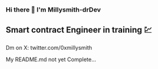### Hi there 👋 I'm Millysmith-drDev 

## Smart contract Engineer in training 💹

Dm on X: twitter.com/0xmillysmith

My README.md not yet Complete...

<!--
**Millysmith/Millysmith** is a ✨ _special_ ✨ repository because its `README.md` (this file) appears on your GitHub profile.

Here are some ideas to get you started:

- 🔭 I’m currently working on ...
- 🌱 I’m currently learning ...
- 👯 I’m looking to collaborate on ...
- 🤔 I’m looking for help with ...
- 💬 Ask me about ...
- 📫 How to reach me: ...
- 😄 Pronouns: ...
- ⚡ Fun fact: ...
-->

